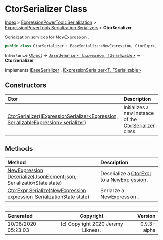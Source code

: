 ﻿# CtorSerializer Class

[Index](../index.md) > [ExpressionPowerTools.Serialization](ExpressionPowerTools.Serialization.a.md) > [ExpressionPowerTools.Serialization.Serializers](ExpressionPowerTools.Serialization.Serializers.n.md) > **CtorSerializer**

Serialization services for [NewExpression](https://docs.microsoft.com/dotnet/api/system.linq.expressions.newexpression) .

```csharp
public class CtorSerializer : BaseSerializer<NewExpression, CtorExpr>, IExpressionSerializer<NewExpression, CtorExpr>, IBaseSerializer
```

Inheritance [Object](https://docs.microsoft.com/dotnet/api/system.object) → [BaseSerializer&lt;TExpression, TSerializable>](ExpressionPowerTools.Serialization.Serializers.BaseSerializer`2.cs.md) → **CtorSerializer**

Implements  [IBaseSerializer](ExpressionPowerTools.Serialization.Signatures.IBaseSerializer.i.md) ,  [IExpressionSerializer&lt;T, TSerializable>](ExpressionPowerTools.Serialization.Signatures.IExpressionSerializer`2.i.md) 

## Constructors

| Ctor | Description |
| :-- | :-- |
| [CtorSerializer(IExpressionSerializer&lt;Expression, SerializableExpression> serializer)](ExpressionPowerTools.Serialization.Serializers.CtorSerializer.ctor.md#ctorserializeriexpressionserializerexpression-serializableexpression-serializer) | Initializes a new instance of the [CtorSerializer](ExpressionPowerTools.Serialization.Serializers.CtorSerializer.cs.md) class. |
## Methods

| Method | Description |
| :-- | :-- |
| [NewExpression Deserialize(JsonElement json, SerializationState state)](ExpressionPowerTools.Serialization.Serializers.CtorSerializer.Deserialize.m.md) | Deserialize a [CtorExpr](ExpressionPowerTools.Serialization.Serializers.CtorExpr.cs.md) to a [NewExpression](https://docs.microsoft.com/dotnet/api/system.linq.expressions.newexpression) . |
| [CtorExpr Serialize(NewExpression expression, SerializationState state)](ExpressionPowerTools.Serialization.Serializers.CtorSerializer.Serialize.m.md) | Serialize a [NewExpression](https://docs.microsoft.com/dotnet/api/system.linq.expressions.newexpression) . |

---

| Generated | Copyright | Version |
| :-- | :-: | --: |
| 10/08/2020 05:23:03 | (c) Copyright 2020 Jeremy Likness. | 0.9.3-alpha |
